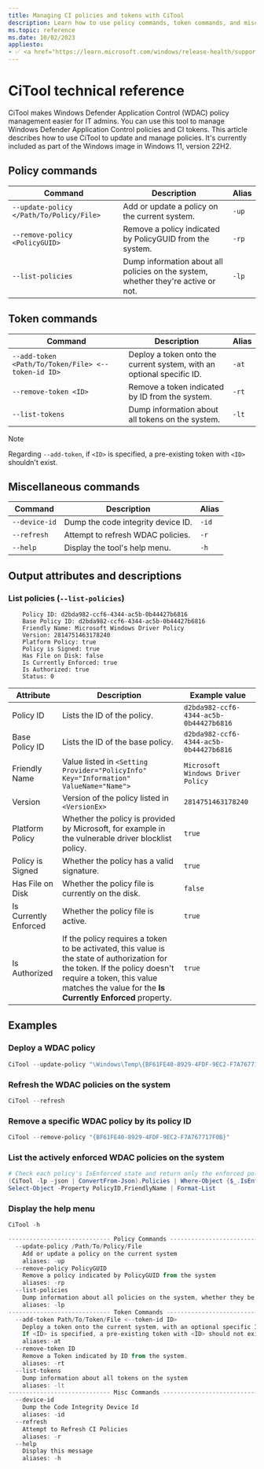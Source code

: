 ```yaml
---
title: Managing CI policies and tokens with CiTool
description: Learn how to use policy commands, token commands, and miscellaneous commands in CiTool
ms.topic: reference
ms.date: 10/02/2023
appliesto:
- ✅ <a href="https://learn.microsoft.com/windows/release-health/supported-versions-windows-client" target="_blank">Windows 11</a>
---
```


# CiTool technical reference

CiTool makes Windows Defender Application Control (WDAC) policy management easier for IT admins. You can use this tool to manage Windows Defender Application Control policies and CI tokens. This article describes how to use CiTool to update and manage policies. It's currently included as part of the Windows image in Windows 11, version 22H2.

## Policy commands

| Command | Description | Alias |
|--------|---------|---------|
| `--update-policy </Path/To/Policy/File>` | Add or update a policy on the current system. | `-up` |
| `--remove-policy <PolicyGUID>` | Remove a policy indicated by PolicyGUID from the system. | `-rp` |
| `--list-policies` | Dump information about all policies on the system, whether they're active or not. | `-lp` |

## Token commands

| Command | Description | Alias |
|--------|---------|---------|
| `--add-token <Path/To/Token/File> <--token-id ID>` | Deploy a token onto the current system, with an optional specific ID. | `-at` |
| `--remove-token <ID>` | Remove a token indicated by ID from the system. | `-rt` |
| `--list-tokens` | Dump information about all tokens on the system. | `-lt` |

> [!NOTE]
> Regarding `--add-token`, if `<ID>` is specified, a pre-existing token with `<ID>` shouldn't exist.

## Miscellaneous commands

| Command | Description | Alias |
|--------|---------|---------|
| `--device-id` | Dump the code integrity device ID. | `-id` |
| `--refresh` | Attempt to refresh WDAC policies. | `-r` |
| `--help` | Display the tool's help menu. | `-h` |

## Output attributes and descriptions

### List policies (`--list-policies`)

```output
    Policy ID: d2bda982-ccf6-4344-ac5b-0b44427b6816
    Base Policy ID: d2bda982-ccf6-4344-ac5b-0b44427b6816
    Friendly Name: Microsoft Windows Driver Policy
    Version: 2814751463178240
    Platform Policy: true
    Policy is Signed: true
    Has File on Disk: false
    Is Currently Enforced: true
    Is Authorized: true
    Status: 0
```

| Attribute | Description | Example value |
|--------|---------|---------|
| Policy ID | Lists the ID of the policy. | `d2bda982-ccf6-4344-ac5b-0b44427b6816` |
| Base Policy ID | Lists the ID of the base policy. | `d2bda982-ccf6-4344-ac5b-0b44427b6816` |
| Friendly Name | Value listed in `<Setting Provider="PolicyInfo" Key="Information" ValueName="Name">` | `Microsoft Windows Driver Policy` |
| Version | Version of the policy listed in `<VersionEx>` | `2814751463178240` |
| Platform Policy | Whether the policy is provided by Microsoft, for example in the vulnerable driver blocklist policy. | `true` |
| Policy is Signed | Whether the policy has a valid signature. | `true` |
| Has File on Disk | Whether the policy file is currently on the disk. | `false` |
| Is Currently Enforced | Whether the policy file is active. | `true` |
| Is Authorized | If the policy requires a token to be activated, this value is the state of authorization for the token. If the policy doesn't require a token, this value matches the value for the **Is Currently Enforced** property. | `true` |

## Examples

### Deploy a WDAC policy

```powershell
CiTool --update-policy "\Windows\Temp\{BF61FE40-8929-4FDF-9EC2-F7A767717F0B}.cip"
```

### Refresh the WDAC policies on the system

```powershell
CiTool --refresh
```

### Remove a specific WDAC policy by its policy ID

```powershell
CiTool --remove-policy "{BF61FE40-8929-4FDF-9EC2-F7A767717F0B}"
```

### List the actively enforced WDAC policies on the system

```powershell
# Check each policy's IsEnforced state and return only the enforced policies
(CiTool -lp -json | ConvertFrom-Json).Policies | Where-Object {$_.IsEnforced -eq "True"} |
Select-Object -Property PolicyID,FriendlyName | Format-List
```

### Display the help menu

```powershell
CiTool -h

----------------------------- Policy Commands ---------------------------------
  --update-policy /Path/To/Policy/File
    Add or update a policy on the current system
    aliases: -up
  --remove-policy PolicyGUID
    Remove a policy indicated by PolicyGUID from the system
    aliases: -rp
  --list-policies
    Dump information about all policies on the system, whether they be active or not
    aliases: -lp
----------------------------- Token Commands ---------------------------------
  --add-token Path/To/Token/File <--token-id ID>
    Deploy a token onto the current system, with an optional specific ID
    If <ID> is specified, a pre-existing token with <ID> should not exist.
    aliases:-at
  --remove-token ID
    Remove a Token indicated by ID from the system.
    aliases: -rt
  --list-tokens
    Dump information about all tokens on the system
    aliases: -lt
----------------------------- Misc Commands ---------------------------------
  --device-id
    Dump the Code Integrity Device Id
    aliases: -id
  --refresh
    Attempt to Refresh CI Policies
    aliases: -r
  --help
    Display this message
    aliases: -h
```
